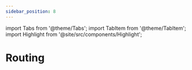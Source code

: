 ```yaml
---
sidebar_position: 8
---
```


import Tabs from '@theme/Tabs';
import TabItem from '@theme/TabItem';
import Highlight from '@site/src/components/Highlight';

# Routing